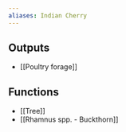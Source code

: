 ```yaml
---
aliases: Indian Cherry
---
```

## Outputs
- [[Poultry forage]]

## Functions
- [[Tree]]
- [[Rhamnus spp. - Buckthorn]]